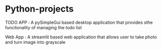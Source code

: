 # Python-projects
 TODO APP : A pySimpleGui based desktop application that provides sthe funcitonality of managing the todo list
 
 Web App : A streamlit based web application that allows user to take photo and turn image into grayscale

